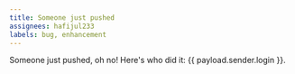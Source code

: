 ```yaml
---
title: Someone just pushed
assignees: hafijul233
labels: bug, enhancement
---
```

Someone just pushed, oh no! Here's who did it: {{ payload.sender.login }}.